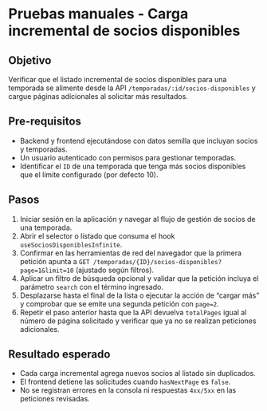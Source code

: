 # Pruebas manuales - Carga incremental de socios disponibles

## Objetivo
Verificar que el listado incremental de socios disponibles para una temporada se alimente desde la API `/temporadas/:id/socios-disponibles` y cargue páginas adicionales al solicitar más resultados.

## Pre-requisitos
- Backend y frontend ejecutándose con datos semilla que incluyan socios y temporadas.
- Un usuario autenticado con permisos para gestionar temporadas.
- Identificar el `ID` de una temporada que tenga más socios disponibles que el límite configurado (por defecto 10).

## Pasos
1. Iniciar sesión en la aplicación y navegar al flujo de gestión de socios de una temporada.
2. Abrir el selector o listado que consuma el hook `useSociosDisponiblesInfinite`.
3. Confirmar en las herramientas de red del navegador que la primera petición apunta a `GET /temporadas/{ID}/socios-disponibles?page=1&limit=10` (ajustado según filtros).
4. Aplicar un filtro de búsqueda opcional y validar que la petición incluya el parámetro `search` con el término ingresado.
5. Desplazarse hasta el final de la lista o ejecutar la acción de “cargar más” y comprobar que se emite una segunda petición con `page=2`.
6. Repetir el paso anterior hasta que la API devuelva `totalPages` igual al número de página solicitado y verificar que ya no se realizan peticiones adicionales.

## Resultado esperado
- Cada carga incremental agrega nuevos socios al listado sin duplicados.
- El frontend detiene las solicitudes cuando `hasNextPage` es `false`.
- No se registran errores en la consola ni respuestas `4xx/5xx` en las peticiones revisadas.
